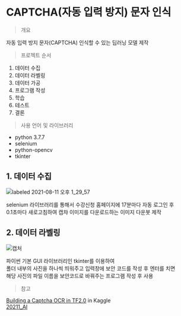 # CAPTCHA(자동 입력 방지) 문자 인식

> 개요

자동 입력 방지 문자(CAPTCHA) 인식할 수 있는 딥러닝 모델 제작

> 프로젝트 순서

1. 데이터 수집
2. 데이터 라벨링
3. 데이터 가공
4. 프로그램 작성
5. 학습
6. 테스트
7. 결론

> 사용 언어 및 라이브러리

- python 3.7.7
- selenium
- python-opencv
- tkinter

## 1. 데이터 수집

![labeled 2021-08-11 오후 1_29_57](https://user-images.githubusercontent.com/74360958/128970367-8d9f1db1-a13b-4a3d-a572-da619e688df5.png)

selenium 라이브러리를 통해서 수강신청 홈페이지에 17분마다 자동 로그인 후  
0.1초마다 새로고침하여 캡챠 이미지를 다운로드하는 이미지 다운봇 제작

## 2. 데이터 라벨링

![캡처](https://user-images.githubusercontent.com/74360958/128970424-7b6c2f69-1ede-4fbd-8480-30d99c0c0cbe.PNG)

파이썬 기본 GUI 라이브러리인 tkinter를 이용하여  
폴더 내부의 사진을 하나씩 띄워주고 입력창에 보안 코드를 작성 후 엔터를 치면  
해당 사진의 파일 이름을 보안코드로 바꿔주는 프로그램 작성 후 사용  

> 참고

[Building a Captcha OCR in TF2.0](https://www.kaggle.com/aakashnain/building-a-captcha-ocr-in-tf2-0) in Kaggle  
[20211_AI](https://github.com/bh2980/20211_AI)
